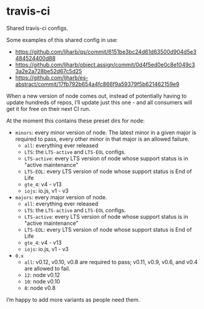 # travis-ci
Shared travis-ci configs.

Some examples of this shared config in use:
 - https://github.com/ljharb/qs/commit/6151be3bc24d61d63500d904d5e3484524400d88
 - https://github.com/ljharb/object.assign/commit/0d4f5ed0e0c8e1049c33a2e2a728be52d67c5d25
 - https://github.com/ljharb/es-abstract/commit/17fb792b654a4fc866f9a59379f5b621462159e9

When a new version of node comes out, instead of potentially having to update hundreds of repos, I’ll update just this one - and all consumers will get it for free on their next CI run.

At the moment this contains these preset dirs for node:
 - `minors`: every minor version of node. The latest minor in a given major is required to pass, every other minor in that major is an allowed failure.
    - `all`: everything ever released
    - `LTS`: the `LTS-active` and `LTS-EOL` configs.
    - `LTS-active`: every LTS version of node whose support status is in "active maintenance"
    - `LTS-EOL`: every LTS version of node whose support status is End of Life
    - `gte_4`: v4 - v13
    - `iojs`: io.js, v1 - v3
 - `majors`: every major version of node.
    - `all`: everything ever released
    - `LTS`: the `LTS-active` and `LTS-EOL` configs.
    - `LTS-active`: every LTS version of node whose support status is in "active maintenance"
    - `LTS-EOL`: every LTS version of node whose support status is End of Life
    - `gte_4`: v4 - v13
    - `iojs`: io.js, v1 - v3
 - `0.x`
    - `all`: v0.12, v0.10, v0.8 are required to pass; v0.11, v0.9, v0.6, and v0.4 are allowed to fail.
    - `12`: node v0.12
    - `10`: node v0.10
    - `8`: node v0.8

I’m happy to add more variants as people need them.
